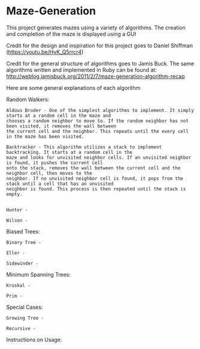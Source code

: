 # Maze-Generation
This project generates mazes using a variety of algorithms. The creation and completion of the maze is displayed using a GUI

Credit for the design and inspiration for this project goes to Daniel Shiffman (https://youtu.be/HyK_Q5rrcr4)

Credit for the general structure of algorithms goes to Jamis Buck.
The same algorithms written and implemented in Ruby can be found at: http://weblog.jamisbuck.org/2011/2/7/maze-generation-algorithm-recap

Here are some general explanations of each algorithm

Random Walkers:

	Aldous Broder - One of the simplest algorithms to implement. It simply starts at a random cell in the maze and 
	chooses a random neighbor to move to. If the random neighbor has not been visited, it removes the wall between 
	the current cell and the neighbor. This repeats until the every cell in the maze has been visited.
	
	Backtracker - This algorithm utilizes a stack to implement backtracking. It starts at a random cell in the
	maze and looks for unvisited neighbor cells. If an unvisited neighbor is found, it pushes the current cell 
	onto the stack, removes the wall between the current cell and the neighbor cell, then moves to the 
	neighbor. If no unvisited neighbor cell is found, it pops from the stack until a cell that has an unvisited
	neighbor is found. This process is then repeated until the stack is empty.


	Hunter -
	
 	Wilson -

Biased Trees:

	Binary Tree -

	Eller - 

	Sidewinder - 


Minimum Spanning Trees:

	Kruskal - 

	Prim -

Special Cases:

	Growing Tree - 

	Recursive - 


Instructions on Usage: